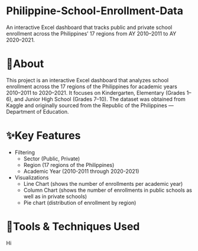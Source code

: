# Philippine-School-Enrollment-Data
An interactive Excel dashboard that tracks public and private school enrollment across the Philippines’ 17 regions from AY 2010–2011 to AY 2020–2021.

# 📄About
This project is an interactive Excel dashboard that analyzes school enrollment across the 17 regions of the Philippines for academic years 2010–2011 to 2020–2021. It focuses on Kindergarten, Elementary (Grades 1–6), and Junior High School (Grades 7–10). The dataset was obtained from Kaggle and originally sourced from the Republic of the Philippines — Department of Education.


# ✨Key Features
- Filtering
  - Sector (Public, Private)
  - Region (17 regions of the Philippines)
  - Academic Year (2010-2011 through 2020-2021)
- Visualizations
  - Line Chart (shows the number of enrollments per academic year)
  - Column Chart (shows the number of enrollments in public schools as well as in private schools)
  - Pie chart (distribution of enrollment by region)

# 🔧Tools & Techniques Used
Hi
